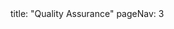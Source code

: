 <frontmatter>
title: "Quality Assurance"
pageNav: 3
</frontmatter>

<include src="container-inPage-asFlat.md" boilerplate />
